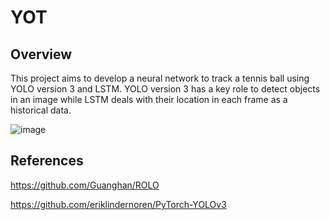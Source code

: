 # YOT

## Overview

This project aims to develop a neural network to track a tennis ball using YOLO version 3 and LSTM. YOLO version 3 has a key role to detect objects in an image while LSTM deals with their location in each frame as a historical data.

![image](https://drive.google.com/uc?export=view&id=1_jzZorXM4jDXF6vEi4glhfyd-kOQKZsm)


## References

https://github.com/Guanghan/ROLO  

https://github.com/eriklindernoren/PyTorch-YOLOv3  



